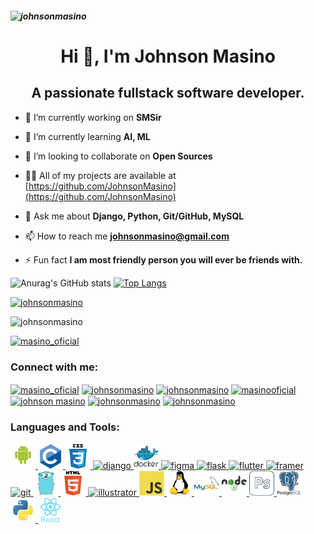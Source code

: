 <h5 align="left"> <img src="https://i.pinimg.com/originals/21/11/61/21116158daaeb1459b4ec0758505e1ad.gif" alt="johnsonmasino" /> </h5>

<h1 align="center">Hi 👋, I'm Johnson Masino</h1>
<h2 align="center">A passionate fullstack software developer.</h3>

- 🔭 I’m currently working on **SMSir**

- 🌱 I’m currently learning **AI, ML**

- 👯 I’m looking to collaborate on **Open Sources**

- 👨‍💻 All of my projects are available at [https://github.com/JohnsonMasino](https://github.com/JohnsonMasino)

- 💬 Ask me about **Django, Python, Git/GitHub, MySQL**

- 📫 How to reach me **johnsonmasino@gmail.com**

- ⚡ Fun fact **I am most friendly person you will ever be friends with.**


![Anurag's GitHub stats](https://github-readme-stats.vercel.app/api?username=JohnsonMasino&show_icons=true&theme=tokyonight)    [![Top Langs](https://github-readme-stats.vercel.app/api/top-langs/?username=JohnsonMasino&layout=pie)](https://github.com/JohnsonMasino/github-readme-stats)


<p align="left"> <a href="https://github.com/ryo-ma/github-profile-trophy"><img src="https://github-profile-trophy.vercel.app/?username=johnsonmasino" alt="johnsonmasino" /></a> </p>

<p align="left"> <img src="https://komarev.com/ghpvc/?username=johnsonmasino&label=Profile%20views&color=0e75b6&style=flat" alt="johnsonmasino" /> </p>

<p align="left"> <a href="https://twitter.com/masino_oficial" target="blank"><img src="https://img.shields.io/twitter/follow/masino_oficial?logo=twitter&style=for-the-badge" alt="masino_oficial" /></a> </p>


<h3 align="left">Connect with me:</h3>
<p align="left">
<a href="https://twitter.com/masino_oficial" target="blank"><img align="center" src="https://raw.githubusercontent.com/rahuldkjain/github-profile-readme-generator/master/src/images/icons/Social/twitter.svg" alt="masino_oficial" height="30" width="40" /></a>
<a href="https://linkedin.com/in/masino100" target="blank"><img align="center" src="https://raw.githubusercontent.com/rahuldkjain/github-profile-readme-generator/master/src/images/icons/Social/linked-in-alt.svg" alt="johnsonmasino" height="30" width="40" /></a>
<a href="https://stackoverflow.com/users/22952483/johnson-masino" target="blank"><img align="center" src="https://raw.githubusercontent.com/rahuldkjain/github-profile-readme-generator/master/src/images/icons/Social/stack-overflow.svg" alt="johnsonmasino" height="30" width="40" /></a>
<a href="https://instagram.com/masinooficial" target="blank"><img align="center" src="https://raw.githubusercontent.com/rahuldkjain/github-profile-readme-generator/master/src/images/icons/Social/instagram.svg" alt="masinooficial" height="30" width="40" /></a>
<a href="https://www.youtube.com/channel/UCoaLjAz28KBaqjN5jz1h9JQ" target="blank"><img align="center" src="https://raw.githubusercontent.com/rahuldkjain/github-profile-readme-generator/master/src/images/icons/Social/youtube.svg" alt="johnson masino" height="30" width="40" /></a>
<a href="https://www.leetcode.com/Masino" target="blank"><img align="center" src="https://raw.githubusercontent.com/rahuldkjain/github-profile-readme-generator/master/src/images/icons/Social/leet-code.svg" alt="johnsonmasino" height="30" width="40" /></a>
<a href="https://www.hackerrank.com/profile/johnsonmasino" target="blank"><img align="center" src="https://raw.githubusercontent.com/rahuldkjain/github-profile-readme-generator/master/src/images/icons/Social/hackerearth.svg" alt="johnsonmasino" height="30" width="40" /></a>
</p>

<h3 align="left">Languages and Tools:</h3>
<p align="left"> <a href="https://developer.android.com" target="_blank" rel="noreferrer"> <img src="https://raw.githubusercontent.com/devicons/devicon/master/icons/android/android-original-wordmark.svg" alt="android" width="40" height="40"/> </a> <a href="https://www.cprogramming.com/" target="_blank" rel="noreferrer"> <img src="https://raw.githubusercontent.com/devicons/devicon/master/icons/c/c-original.svg" alt="c" width="40" height="40"/> </a> <a href="https://www.w3schools.com/css/" target="_blank" rel="noreferrer"> <img src="https://raw.githubusercontent.com/devicons/devicon/master/icons/css3/css3-original-wordmark.svg" alt="css3" width="40" height="40"/> </a> <a href="https://www.djangoproject.com/" target="_blank" rel="noreferrer"> <img src="https://cdn.worldvectorlogo.com/logos/django.svg" alt="django" width="40" height="40"/> </a> <a href="https://www.docker.com/" target="_blank" rel="noreferrer"> <img src="https://raw.githubusercontent.com/devicons/devicon/master/icons/docker/docker-original-wordmark.svg" alt="docker" width="40" height="40"/> </a> <a href="https://www.figma.com/" target="_blank" rel="noreferrer"> <img src="https://www.vectorlogo.zone/logos/figma/figma-icon.svg" alt="figma" width="40" height="40"/> </a> <a href="https://flask.palletsprojects.com/" target="_blank" rel="noreferrer"> <img src="https://www.vectorlogo.zone/logos/pocoo_flask/pocoo_flask-icon.svg" alt="flask" width="40" height="40"/> </a> <a href="https://flutter.dev" target="_blank" rel="noreferrer"> <img src="https://www.vectorlogo.zone/logos/flutterio/flutterio-icon.svg" alt="flutter" width="40" height="40"/> </a> <a href="https://www.framer.com/" target="_blank" rel="noreferrer"> <img src="https://www.vectorlogo.zone/logos/framer/framer-icon.svg" alt="framer" width="40" height="40"/> </a> <a href="https://git-scm.com/" target="_blank" rel="noreferrer"> <img src="https://www.vectorlogo.zone/logos/git-scm/git-scm-icon.svg" alt="git" width="40" height="40"/> </a> <a href="https://golang.org" target="_blank" rel="noreferrer"> <img src="https://raw.githubusercontent.com/devicons/devicon/master/icons/go/go-original.svg" alt="go" width="40" height="40"/> </a> <a href="https://www.w3.org/html/" target="_blank" rel="noreferrer"> <img src="https://raw.githubusercontent.com/devicons/devicon/master/icons/html5/html5-original-wordmark.svg" alt="html5" width="40" height="40"/> </a> <a href="https://www.adobe.com/in/products/illustrator.html" target="_blank" rel="noreferrer"> <img src="https://www.vectorlogo.zone/logos/adobe_illustrator/adobe_illustrator-icon.svg" alt="illustrator" width="40" height="40"/> </a> <a href="https://developer.mozilla.org/en-US/docs/Web/JavaScript" target="_blank" rel="noreferrer"> <img src="https://raw.githubusercontent.com/devicons/devicon/master/icons/javascript/javascript-original.svg" alt="javascript" width="40" height="40"/> </a> <a href="https://www.linux.org/" target="_blank" rel="noreferrer"> <img src="https://raw.githubusercontent.com/devicons/devicon/master/icons/linux/linux-original.svg" alt="linux" width="40" height="40"/> </a> <a href="https://www.mysql.com/" target="_blank" rel="noreferrer"> <img src="https://raw.githubusercontent.com/devicons/devicon/master/icons/mysql/mysql-original-wordmark.svg" alt="mysql" width="40" height="40"/> </a> <a href="https://nodejs.org" target="_blank" rel="noreferrer"> <img src="https://raw.githubusercontent.com/devicons/devicon/master/icons/nodejs/nodejs-original-wordmark.svg" alt="nodejs" width="40" height="40"/> </a> <a href="https://www.photoshop.com/en" target="_blank" rel="noreferrer"> <img src="https://raw.githubusercontent.com/devicons/devicon/master/icons/photoshop/photoshop-line.svg" alt="photoshop" width="40" height="40"/> </a> <a href="https://www.postgresql.org" target="_blank" rel="noreferrer"> <img src="https://raw.githubusercontent.com/devicons/devicon/master/icons/postgresql/postgresql-original-wordmark.svg" alt="postgresql" width="40" height="40"/> </a> <a href="https://www.python.org" target="_blank" rel="noreferrer"> <img src="https://raw.githubusercontent.com/devicons/devicon/master/icons/python/python-original.svg" alt="python" width="40" height="40"/> </a> <a href="https://reactjs.org/" target="_blank" rel="noreferrer"> <img src="https://raw.githubusercontent.com/devicons/devicon/master/icons/react/react-original-wordmark.svg" alt="react" width="40" height="40"/> </a> </p>
